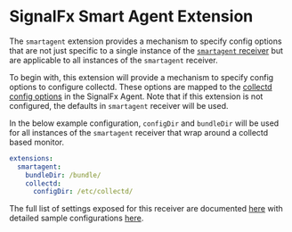 # SignalFx Smart Agent Extension

The `smartagent` extension provides a mechanism to specify config options that are not
just specific to a single instance of the [`smartagent` receiver](../../receiver/smartagentreceiver/README.md) but are applicable to
all instances of the `smartagent` receiver.

To begin with, this extension will provide a mechanism to specify config options to configure
collectd. These options are mapped to the [collectd config options](https://docs.signalfx.com/en/latest/integrations/agent/config-schema.html#collectd)
in the SignalFx Agent. Note that if this extension is not configured, the defaults in `smartagent`
receiver will be used.

In the below example configuration, `configDir` and `bundleDir` will be used for all instances
of the `smartagent` receiver that wrap around a collectd based monitor.

```yaml
extensions:
  smartagent:
    bundleDir: /bundle/
    collectd:
      configDir: /etc/collectd/
```

The full list of settings exposed for this receiver are documented [here](./config.go)
with detailed sample configurations [here](./testdata/config.yaml).
